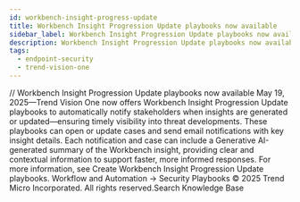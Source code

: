 ```yaml
---
id: workbench-insight-progress-update
title: Workbench Insight Progression Update playbooks now available
sidebar_label: Workbench Insight Progression Update playbooks now available
description: Workbench Insight Progression Update playbooks now available
tags:
  - endpoint-security
  - trend-vision-one
---
```


/*<![CDATA[*/ $('#title').html($('meta[name=map-description]').attr('content')); /*]]>*/ Workbench Insight Progression Update playbooks now available May 19, 2025—Trend Vision One now offers Workbench Insight Progression Update playbooks to automatically notify stakeholders when insights are generated or updated—ensuring timely visibility into threat developments. These playbooks can open or update cases and send email notifications with key insight details. Each notification and case can include a Generative AI-generated summary of the Workbench insight, providing clear and contextual information to support faster, more informed responses. For more information, see Create Workbench Insight Progression Update playbooks. Workflow and Automation → Security Playbooks © 2025 Trend Micro Incorporated. All rights reserved.Search Knowledge Base